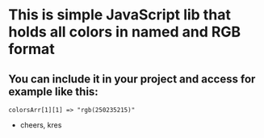 # This is simple JavaScript lib that holds all colors in named and RGB format

## You can include it in your project and access for example like this:

	colorsArr[1][1] => "rgb(250235215)"

- cheers, kres